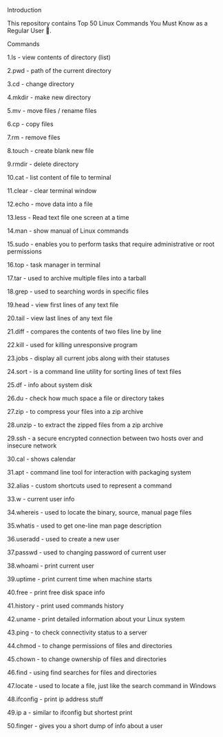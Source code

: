 Introduction


This repository contains Top 50 Linux Commands You Must Know as a Regular User 🐧.

Commands

1.ls - view contents of directory (list)

2.pwd - path of the current directory

3.cd - change directory

4.mkdir - make new directory

5.mv - move files / rename files

6.cp - copy files

7.rm - remove files

8.touch - create blank new file

9.rmdir - delete directory

10.cat - list content of file to terminal

11.clear - clear terminal window

12.echo - move data into a file

13.less - Read text file one screen at a time

14.man - show manual of Linux commands

15.sudo - enables you to perform tasks that require administrative or root permissions

16.top - task manager in terminal

17.tar - used to archive multiple files into a tarball

18.grep - used to searching words in specific files

19.head - view first lines of any text file

20.tail - view last lines of any text file

21.diff - compares the contents of two files line by line

22.kill - used for killing unresponsive program

23.jobs - display all current jobs along with their statuses

24.sort - is a command line utility for sorting lines of text files

25.df - info about system disk

26.du - check how much space a file or directory takes

27.zip - to compress your files into a zip archive

28.unzip - to extract the zipped files from a zip archive

29.ssh - a secure encrypted connection between two hosts over and insecure network

30.cal - shows calendar

31.apt - command line tool for interaction with packaging system

32.alias - custom shortcuts used to represent a command

33.w - current user info

34.whereis - used to locate the binary, source, manual page files

35.whatis - used to get one-line man page description

36.useradd - used to create a new user

37.passwd - used to changing password of current user

38.whoami - print current user

39.uptime - print current time when machine starts

40.free - print free disk space info

41.history - print used commands history

42.uname - print detailed information about your Linux system

43.ping - to check connectivity status to a server

44.chmod - to change permissions of files and directories

45.chown - to change ownership of files and directories

46.find - using find searches for files and directories

47.locate - used to locate a file, just like the search command in Windows

48.ifconfig - print ip address stuff

49.ip a - similar to ifconfig but shortest print

50.finger - gives you a short dump of info about a user
